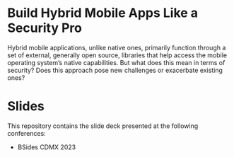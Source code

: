 # Build Hybrid Mobile Apps Like a Security Pro
Hybrid mobile applications, unlike native ones, primarily function through a set of external, generally open source, libraries that help access the mobile operating system’s native capabilities. But what does this mean in terms of security? Does this approach pose new challenges or exacerbate existing ones?

# Slides
This repository contains the slide deck presented at the following conferences:  
* BSides CDMX 2023
